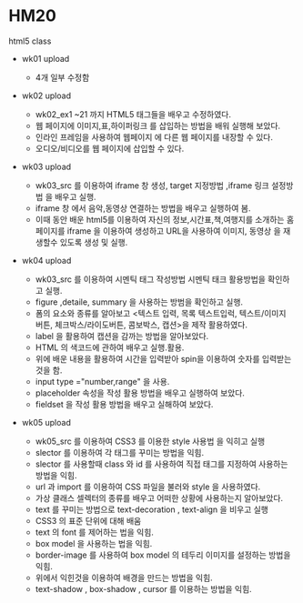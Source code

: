 # HM20
html5 class

- wk01 upload
  - 4개 일부 수정함

- wk02 upload
  - wk02_ex1 ~21 까지 HTML5 태그들을 배우고 수정하였다.
  - 웹 페이지에 이미지,표,하이퍼링크 를 삽입하는 방법을 배워 실행해 보았다.
  - 인라인 프레임을 사용하여 웹페이지 에 다른 웹 페이지를 내장할 수 있다.
  - 오디오/비디오를 웹 페이지에 삽입할 수 있다.

- wk03 upload
  - wk03_src 를 이용하여 iframe 창 생성, target 지정방법 ,iframe 링크 설정방법 을 배우고 실행.
  - iframe 창 에서 음악,동영상 연결하는 방법을 배우고 실행하여 봄.
  - 이때 동안 배운 html5를 이용하여 자신의 정보,시간표,책,여행지를 소개하는 홈페이지를 iframe 을 이용하여 생성하고
    URL을 사용하여 이미지, 동영상 을 재생할수 있도록 생성 및 실행.

- wk04 upload
  - wk03_src 를 이용하여 시멘틱 태그 작성방법 시멘틱 태크 활용방법을 확인하고 실행.
  - figure ,detaile, summary 을 사용하는 방범을 확인하고 실행.
  - 폼의 요소와 종류를 알아보고 <텍스트 입력, 목록 텍스트입럭, 텍스트/이미지 버튼, 체크박스/라이도버튼, 콤보박스, 캡션>을 제작 활용하였다.
  - label 을 활용하여 캡션을 감까는 방법을 알아보았다.
  - HTML 의 색코드에 관하여 배우고 실행.활용.
  - 위에 배운 내용을 활용하여 시간을 입력받아 spin을 이용하여 숫자를 입력받는 것을 함.
  - input type ="number,range" 을 사용.
  - placeholder 속성을 작성 활용 방법을 배우고 실행하여 보았다.
  - fieldset 을 작성 활용 방법을 배우고 실해하여 보았다.
  
- wk05 upload
  - wk05_src 를 이용하여 CSS3 를 이용한 style 사용법 을 익히고 실행
  - slector 를 이용하여 각 태그를 꾸미는 방법을 익힘.
  - slector 를 사용할때 class 와 id 를 사용하여 직접 태그를 지정하여 사용하는 방법을 익힘.
  - url 과 import 를 이용하여 CSS 파일을 불러와 style 을 사용하였다.
  - 가상 클래스 셀렉터의 종류를 배우고 어떠한 상황에 사용하는지 알아보았다.
  - text 를 꾸미는 방법으로 text-decoration , text-align 을 비우고 실행
  - CSS3 의 표준 단위에 대해 배움
  - text 의 font 를 제어하는 법을 익힘.
  - box model 을 사용하는 법을 익힘.
  - border-image 를 사용하여 box model 의 테두리 이미지를 설정하는 방법을 익힘.
  - 위에서 익힌것을 이용하여 배경을 만드는 방법을 익힘.
  - text-shadow , box-shadow , cursor 를 이용하는 방법을 익힘.
